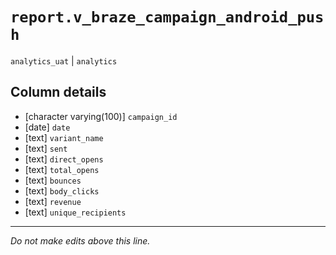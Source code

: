 # `report.v_braze_campaign_android_push`
`analytics_uat` | `analytics`

## Column details
* [character varying(100)] `campaign_id`
* [date]      `date`
* [text]      `variant_name`
* [text]      `sent`
* [text]      `direct_opens`
* [text]      `total_opens`
* [text]      `bounces`
* [text]      `body_clicks`
* [text]      `revenue`
* [text]      `unique_recipients`

-------------------------------------------------------------------------------
*Do not make edits above this line.*
